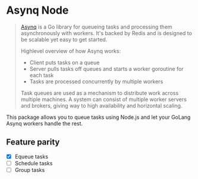 # Asynq Node

> [Asynq](https://github.com/hibiken/asynq) is a Go library for queueing tasks and processing them asynchronously with workers. It's backed by Redis and is designed to be scalable yet easy to get started.
>
> Highlevel overview of how Asynq works:
>
> * Client puts tasks on a queue
> * Server pulls tasks off queues and starts a worker goroutine for each task
> * Tasks are processed concurrently by multiple workers
>
> Task queues are used as a mechanism to distribute work across multiple machines. A system can consist of multiple worker servers and brokers, giving way to high availability and horizontal scaling.

This package allows you to queue tasks using Node.js and let your GoLang Asynq workers handle the rest.

## Feature parity

- [x] Equeue tasks
- [ ] Schedule tasks
- [ ] Group tasks
